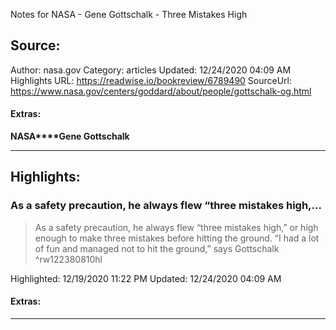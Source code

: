 Notes for NASA - Gene Gottschalk - Three Mistakes High

## Source:
Author: nasa.gov
Category: articles
Updated: 12/24/2020 04:09 AM
Highlights URL: https://readwise.io/bookreview/6789490
SourceUrl: https://www.nasa.gov/centers/goddard/about/people/gottschalk-og.html


#### Extras:
**NASA****Gene Gottschalk**



 
-----
 ## Highlights:

### As a safety precaution, he always flew “three mistakes high,...
>As a safety precaution, he always flew “three mistakes high,” or high enough to make three mistakes before hitting the ground. “I had a lot of fun and managed not to hit the ground,” says Gottschalk ^rw122380810hl


Highlighted: 12/19/2020 11:22 PM
Updated: 12/24/2020 04:09 AM


#### Extras:





------

